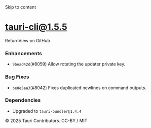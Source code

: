 Skip to content
# tauri-cli@1.5.5
ReturnView on GitHub
### Enhancements
  * `9bead42d`(#8059) Allow rotating the updater private key.


### Bug Fixes
  * `be8e5aa3`(#8042) Fixes duplicated newlines on command outputs.


### Dependencies
  * Upgraded to `tauri-bundler@1.4.4`


© 2025 Tauri Contributors. CC-BY / MIT
